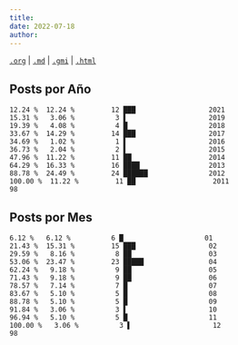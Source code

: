 ```yaml
---
title:
date: 2022-07-18
author:
---
```


[`.org`](https://gitlab.com/osiux/osiux.gitlab.io/-/raw/master/stats-posts.org) |
[`.md`](https://gitlab.com/osiux/osiux.gitlab.io/-/raw/master/stats-posts.md) |
[`.gmi`](gemini://gmi.osiux.com/stats-posts.gmi) |
[`.html`](https://osiux.gitlab.io/stats-posts.html)

## Posts por Año

``` {.example}
12.24 %  12.24 %         12 ███                  2021
15.31 %   3.06 %          3 ▌                    2019
19.39 %   4.08 %          4 █                    2018
33.67 %  14.29 %         14 ███                  2017
34.69 %   1.02 %          1 ▌                    2016
36.73 %   2.04 %          2 ▌                    2015
47.96 %  11.22 %         11 ██                   2014
64.29 %  16.33 %         16 ████                 2013
88.78 %  24.49 %         24 ██████               2012
100.00 %  11.22 %         11 ██                   2011
98
```

## Posts por Mes

``` {.example}
6.12 %   6.12 %          6 █                    01
21.43 %  15.31 %         15 ███                  02
29.59 %   8.16 %          8 ██                   03
53.06 %  23.47 %         23 █████                04
62.24 %   9.18 %          9 ██                   05
71.43 %   9.18 %          9 ██                   06
78.57 %   7.14 %          7 █                    07
83.67 %   5.10 %          5 █                    08
88.78 %   5.10 %          5 █                    09
91.84 %   3.06 %          3 ▌                    10
96.94 %   5.10 %          5 █                    11
100.00 %   3.06 %          3 ▌                    12
98
```
